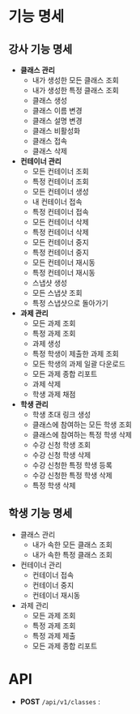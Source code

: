 # 기능 명세

## 강사 기능 명세

- **클래스 관리**
  - 내가 생성한 모든 클래스 조회
  - 내가 생성한 특정 클래스 조회
  - 클래스 생성
  - 클래스 이름 변경
  - 클래스 설명 변경
  - 클래스 비활성화
  - 클래스 접속
  - 클래스 삭제
- **컨테이너 관리**
  - 모든 컨테이너 조회
  - 특정 컨테이너 조회
  - 모든 컨테이너 생성
  - 내 컨테이너 접속
  - 특정 컨테이너 접속
  - 모든 컨테이너 삭제
  - 특정 컨테이너 삭제
  - 모든 컨테이너 중지
  - 특정 컨테이너 중지
  - 모든 컨테이너 재시동
  - 특정 컨테이너 재시동
  - 스냅샷 생성
  - 모든 스냅샷 조회
  - 특정 스냅샷으로 돌아가기
- **과제 관리**
  - 모든 과제 조회
  - 특정 과제 조회
  - 과제 생성
  - 특정 학생이 제출한 과제 조회
  - 모든 학생의 과제 일괄 다운로드
  - 모든 과제 종합 리포트
  - 과제 삭제
  - 학생 과제 채점
- **학생 관리**
  - 학생 초대 링크 생성
  - 클래스에 참여하는 모든 학생 조회
  - 클래스에 참여하는 특정 학생 삭제
  - 수강 신청 학생 조회
  - 수강 신청 학생 삭제
  - 수강 신청한 특정 학생 등록
  - 수강 신청한 특정 학생 삭제
  - 특정 학생 삭제

## 학생 기능 명세

- 클래스 관리
  - 내가 속한 모든 클래스 조회
  - 내가 속한 특정 클래스 조회
- 컨테이너 관리
  - 컨테이너 접속
  - 컨테이너 중지
  - 컨테이너 재시동
- 과제 관리
  - 모든 과제 조회
  - 특정 과제 조회
  - 특정 과제 제출
  - 모든 과제 종합 리포트

# API

- **POST** `/api/v1/classes` :
